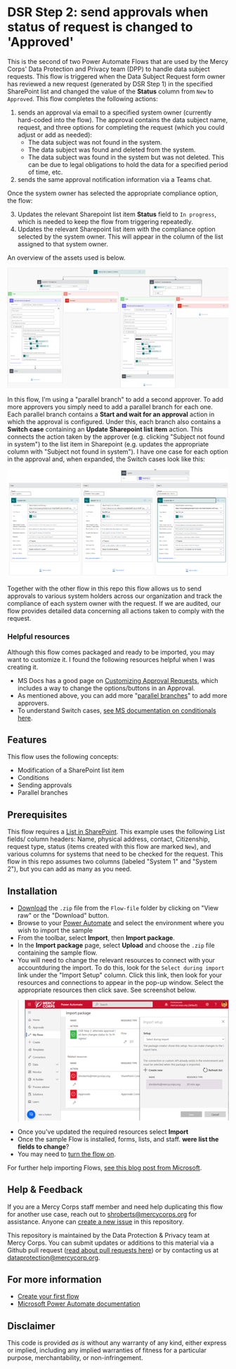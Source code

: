 # DSR Step 2: send approvals when status of request is changed to 'Approved'

This is the second of two Power Automate Flows that are used by the Mercy Corps' Data Protection and Privacy team (DPP) to handle data subject requests. This flow is triggered when the Data Subject Request form owner has reviewed a new request (generated by DSR Step 1) in the specified SharePoint list and changed the value of the **Status** column from `New` to `Approved`. This flow completes the following actions:

1. sends an approval via email to a specified system owner (currently hard-coded into the flow). The approval contains the data subject name, request, and three options for completing the request (which you could adjust or add as needed):
    - The data subject was not found in the system.
    - The data subject was found and deleted from the system.
    - The data subject was found in the system but was not deleted. This can be due to legal obligations to hold the data for a specified period of time, etc.
2. sends the same approval notification information via a Teams chat.

Once the system owner has selected the appropriate compliance option, the flow:

3. Updates the relevant Sharepoint list item **Status** field to `In progress`, which is needed to keep the flow from triggering repeatedly.
4. Updates the relevant Sharepoint list item with the compliance option selected by the system owner. This will appear in the column of the list assigned to that system owner.

An overview of the assets used is below.

![Screenshot of assets used](images/Flow2_overview.png)

In this flow, I'm using a "parallel branch" to add a second approver. To add more approvers you simply need to add a parallel branch for each one. Each parallel branch contains a **Start and wait for an approval** action in which the approval is configured. Under this, each branch also contains a **Switch case** containing an **Update Sharepoint list item** action. This connects the action taken by the approver (e.g. clicking "Subject not found in system") to the list item in Sharepoint (e.g. updates the appropriate column with "Subject not found in system"). I have one case for each option in the approval and, when expanded, the Switch cases look like this:

![Screenshot detail of the Switch case](images/Flow2_switchcase.png)

Together with the other flow in this repo this flow allows us to send approvals to various system holders across our organization and track the compliance of each system owner with the request. If we are audited, our flow provides detailed data concerning all actions taken to comply with the request.

### Helpful resources
Although this flow comes packaged and ready to be imported, you may want to customize it. I found the following resources helpful when I was creating it.

- MS Docs has a good page on [Customizing Approval Requests](https://docs.microsoft.com/en-us/power-automate/approvals-howto), which includes a way to change the options/buttons in an Approval.
- As mentioned above, you can add more "[parallel branches](https://docs.microsoft.com/en-us/power-automate/parallel-modern-approvals)" to add more approvers.
- To understand Switch cases, [see MS documentation on conditionals here](https://learn.microsoft.com/en-us/power-automate/desktop-flows/use-conditionals).

## Features
This flow uses the following concepts:

* Modification of a SharePoint list item
* Conditions
* Sending approvals
* Parallel branches

## Prerequisites
This flow requires a [List in SharePoint](https://support.microsoft.com/en-us/office/introduction-to-lists-0a1c3ace-def0-44af-b225-cfa8d92c52d7). This example uses the following List fields/ column headers: Name, physical address, contact, Citizenship, request type, status (items created with this flow are marked `New`), and various columns for systems that need to be checked for the request. This flow in this repo assumes two columns (labeled "System 1" and "System 2"), but you can add as many as you need.

## Installation
* [Download](Flow-file/DSR_Step2_approval_list_item_status_update.zip) the `.zip` file from the `Flow-file` folder by clicking on "View raw" or the "Download" button. <!-- Test download and import -->
* Browse to your [Power Automate](https://flow.microsoft.com/manage/environments) and select the environment where you wish to import the sample
* From the toolbar, select **Import**, then **Import package**.
* In the **Import package** page, select **Upload** and choose the `.zip` file containing the sample flow.
* You will need to change the relevant resources to connect with your accountduring the import. To do this, look for the `Select during import` link under the "Import Setup" column. Click this link, then look for your resources and connections to appear in the pop-up window. Select the appropriate resources then click save. See screenshot below.

> ![Screenshot of assets used](images/Flow_import_resourcechanges.png)

* Once you've updated the required resources select **Import**
* Once the sample Flow is installed, forms, lists, and staff. **were list the fields to change**?
* You may need to [turn the flow on](https://learn.microsoft.com/en-us/power-automate/disable-flow).

For further help importing Flows, [see this blog post from Microsoft](https://powerautomate.microsoft.com/en-us/blog/import-export-bap-packages/).

## Help & Feedback
If you are a Mercy Corps staff member and need help duplicating this flow for another use case, reach out to shroberts@mercycorps.org for assistance. <!-- add path when ready --> Anyone can [create a new issue](https://github.com/pnp/powerautomate-samples/issues/new?assignees=&labels=Needs%3A+Triage+%3Amag%3A%2Ctype%3Abug-suspected&template=bug-report.yml&sample=YOURSAMPLENAME&authors=@YOURGITHUBUSERNAME&title=YOURSAMPLENAME%20-%20) in this repository.

This repository is maintained by the Data Protection & Privacy team at Mercy Corps. You can submit updates or additions to this material via a Github pull request ([read about pull requests here](https://docs.github.com/en/pull-requests/collaborating-with-pull-requests/proposing-changes-to-your-work-with-pull-requests/about-pull-requests)) or by contacting us at dataprotection@mercycorp.org.

## For more information
- [Create your first flow](https://docs.microsoft.com/en-us/power-automate/getting-started#create-your-first-flow)
- [Microsoft Power Automate documentation](https://docs.microsoft.com/en-us/power-automate/)

## Disclaimer
This code is provided *as is* without any warranty of any kind, either express or implied, including any implied warranties of fitness for a particular purpose, merchantability, or non-infringement.
